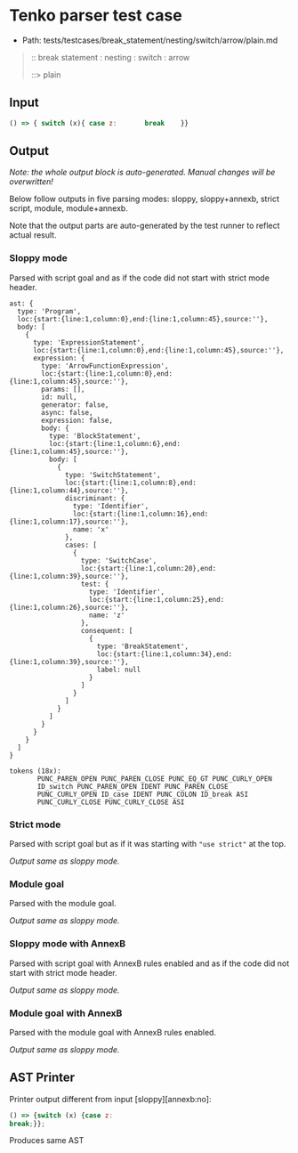 # Tenko parser test case

- Path: tests/testcases/break_statement/nesting/switch/arrow/plain.md

> :: break statement : nesting : switch : arrow
>
> ::> plain

## Input

`````js
() => { switch (x){ case z:       break    }}
`````

## Output

_Note: the whole output block is auto-generated. Manual changes will be overwritten!_

Below follow outputs in five parsing modes: sloppy, sloppy+annexb, strict script, module, module+annexb.

Note that the output parts are auto-generated by the test runner to reflect actual result.

### Sloppy mode

Parsed with script goal and as if the code did not start with strict mode header.

`````
ast: {
  type: 'Program',
  loc:{start:{line:1,column:0},end:{line:1,column:45},source:''},
  body: [
    {
      type: 'ExpressionStatement',
      loc:{start:{line:1,column:0},end:{line:1,column:45},source:''},
      expression: {
        type: 'ArrowFunctionExpression',
        loc:{start:{line:1,column:0},end:{line:1,column:45},source:''},
        params: [],
        id: null,
        generator: false,
        async: false,
        expression: false,
        body: {
          type: 'BlockStatement',
          loc:{start:{line:1,column:6},end:{line:1,column:45},source:''},
          body: [
            {
              type: 'SwitchStatement',
              loc:{start:{line:1,column:8},end:{line:1,column:44},source:''},
              discriminant: {
                type: 'Identifier',
                loc:{start:{line:1,column:16},end:{line:1,column:17},source:''},
                name: 'x'
              },
              cases: [
                {
                  type: 'SwitchCase',
                  loc:{start:{line:1,column:20},end:{line:1,column:39},source:''},
                  test: {
                    type: 'Identifier',
                    loc:{start:{line:1,column:25},end:{line:1,column:26},source:''},
                    name: 'z'
                  },
                  consequent: [
                    {
                      type: 'BreakStatement',
                      loc:{start:{line:1,column:34},end:{line:1,column:39},source:''},
                      label: null
                    }
                  ]
                }
              ]
            }
          ]
        }
      }
    }
  ]
}

tokens (18x):
       PUNC_PAREN_OPEN PUNC_PAREN_CLOSE PUNC_EQ_GT PUNC_CURLY_OPEN
       ID_switch PUNC_PAREN_OPEN IDENT PUNC_PAREN_CLOSE
       PUNC_CURLY_OPEN ID_case IDENT PUNC_COLON ID_break ASI
       PUNC_CURLY_CLOSE PUNC_CURLY_CLOSE ASI
`````

### Strict mode

Parsed with script goal but as if it was starting with `"use strict"` at the top.

_Output same as sloppy mode._

### Module goal

Parsed with the module goal.

_Output same as sloppy mode._

### Sloppy mode with AnnexB

Parsed with script goal with AnnexB rules enabled and as if the code did not start with strict mode header.

_Output same as sloppy mode._

### Module goal with AnnexB

Parsed with the module goal with AnnexB rules enabled.

_Output same as sloppy mode._

## AST Printer

Printer output different from input [sloppy][annexb:no]:

````js
() => {switch (x) {case z:
break;}};
````

Produces same AST
